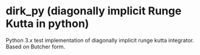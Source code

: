 # dirk_py (diagonally implicit Runge Kutta in python)
Python 3.x test implementation of diagonally implicit runge kutta integrator.
Based on Butcher form.
